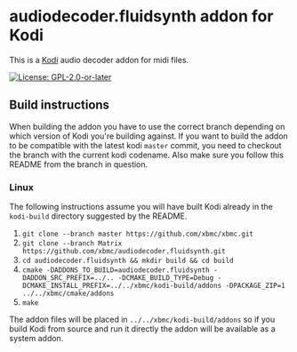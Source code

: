 # audiodecoder.fluidsynth addon for Kodi

This is a [Kodi](https://kodi.tv) audio decoder addon for midi files.

[![License: GPL-2.0-or-later](https://img.shields.io/badge/License-GPL%20v2+-blue.svg)](LICENSE.md)

## Build instructions

When building the addon you have to use the correct branch depending on which version of Kodi you're building against.
If you want to build the addon to be compatible with the latest kodi `master` commit, you need to checkout the branch with the current kodi codename.
Also make sure you follow this README from the branch in question.

### Linux

The following instructions assume you will have built Kodi already in the `kodi-build` directory 
suggested by the README.

1. `git clone --branch master https://github.com/xbmc/xbmc.git`
2. `git clone --branch Matrix https://github.com/xbmc/audiodecoder.fluidsynth.git`
3. `cd audiodecoder.fluidsynth && mkdir build && cd build`
4. `cmake -DADDONS_TO_BUILD=audiodecoder.fluidsynth -DADDON_SRC_PREFIX=../.. -DCMAKE_BUILD_TYPE=Debug -DCMAKE_INSTALL_PREFIX=../../xbmc/kodi-build/addons -DPACKAGE_ZIP=1 ../../xbmc/cmake/addons`
5. `make`

The addon files will be placed in `../../xbmc/kodi-build/addons` so if you build Kodi from source and run it directly 
the addon will be available as a system addon.
